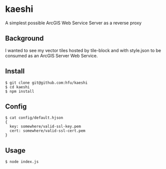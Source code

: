 # kaeshi
A simplest possible ArcGIS Web Service Server as a reverse proxy

## Background
I wanted to see my vector tiles hosted by tile-block and with style.json to be consumed as an ArcGIS Server Web Service.

## Install
```console
$ git clone git@github.com:hfu/kaeshi
$ cd kaeshi
$ npm install
```

## Config
```console
$ cat config/default.hjson
{
  key: somewhere/valid-ssl-key.pem
  cert: somewhere/valid-ssl-cert.pem
}
```
## Usage
```console
$ node index.js
```
